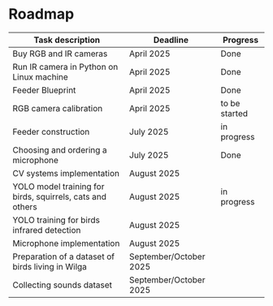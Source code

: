 # Roadmap

| Task description    | Deadline  | Progress |
|-----|-----|-----|
| Buy RGB and IR cameras | April 2025 | Done |
| Run IR camera in Python on Linux machine| April 2025 | Done |
| Feeder Blueprint | April 2025 | Done |
| RGB camera calibration | April 2025 | to be started |
| Feeder construction | July 2025 | in progress |
| Choosing and ordering a microphone | July 2025 | Done |
| CV systems implementation | August 2025 ||
| YOLO model training for birds, squirrels, cats and others | August 2025 | in progress |
| YOLO training for birds infrared detection | August 2025 ||
| Microphone implementation | August 2025 ||
| Preparation of a dataset of birds living in Wilga | September/October 2025 ||
| Collecting sounds dataset | September/October 2025 ||
